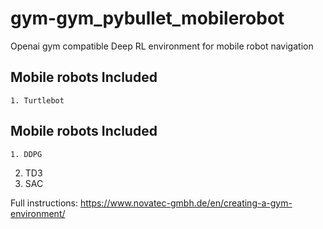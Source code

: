 # gym-gym_pybullet_mobilerobot

Openai gym compatible Deep RL environment for mobile robot navigation

## Mobile robots Included

	1. Turtlebot

## Mobile robots Included

	1. DDPG
  2. TD3
  3. SAC

Full instructions: https://www.novatec-gmbh.de/en/creating-a-gym-environment/
